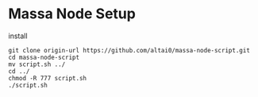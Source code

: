 # Massa Node Setup


install
```
git clone origin-url https://github.com/altai0/massa-node-script.git
cd massa-node-script
mv script.sh ../
cd ../
chmod -R 777 script.sh
./script.sh
```
